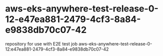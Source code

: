 # aws-eks-anywhere-test-release-0-12-e47ea881-2479-4cf3-8a84-e9838db70c07-42
repository for use with E2E test job aws-eks-anywhere-test-release-0-12:e47ea881-2479-4cf3-8a84-e9838db70c07-42
